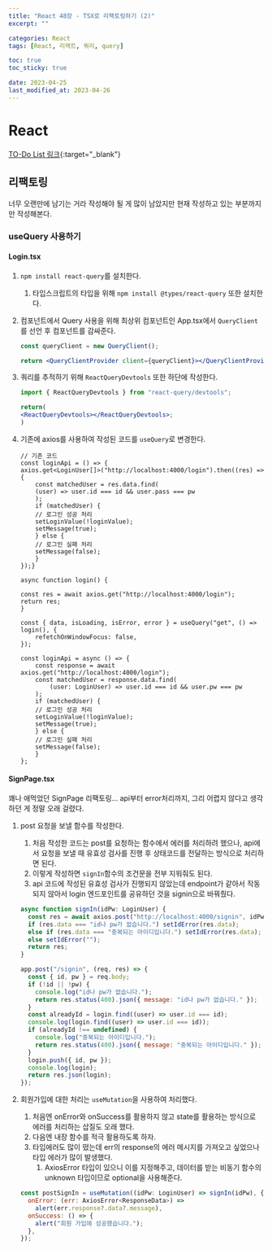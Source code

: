```yaml
---
title: "React 48장 - TSX로 리팩토링하기 (2)"
excerpt: ""

categories: React
tags: [React, 리액트, 쿼리, query]

toc: true
toc_sticky: true

date: 2023-04-25
last_modified_at: 2023-04-26
---
```


# React

[TO-Do List 링크](https://github.com/choigirang/mini-todo-list-second){:target="\_blank"}

## 리팩토링

너무 오랜만에 남기는 거라 작성해야 될 게 많이 남았지만 현재 작성하고 있는 부분까지만 작성해본다.

### useQuery 사용하기

#### Login.tsx

1.  `npm install react-query`를 설치한다.
    1. 타입스크립트의 타입을 위해 `npm install @types/react-query` 또한 설치한다.
2.  컴포넌트에서 Query 사용을 위해 최상위 컴포넌트인 App.tsx에서 `QueryClient`를 선언 후 컴포넌트를 감싸준다.

    ```jsx
    const queryClient = new QueryClient();

    return <QueryClientProvider client={queryClient}></QueryClientProvider>;
    ```

3.  쿼리를 추적하기 위해 `ReactQueryDevtools` 또한 하단에 작성한다.

    ```jsx
    import { ReactQueryDevtools } from "react-query/devtools";

    return(
    <ReactQueryDevtools></ReactQueryDevtools>;
    )
    ```

4.  기존에 axios를 사용하여 작성된 코드를 `useQuery`로 변경한다.

    ```JSX
    // 기존 코드
    const loginApi = () => {
    axios.get<LoginUser[]>("http://localhost:4000/login").then((res) => {
        const matchedUser = res.data.find(
        (user) => user.id === id && user.pass === pw
        );
        if (matchedUser) {
        // 로그인 성공 처리
        setLoginValue(!loginValue);
        setMessage(true);
        } else {
        // 로그인 실패 처리
        setMessage(false);
        }
    });}
    ```

    ```JSX
    async function login() {

    const res = await axios.get("http://localhost:4000/login");
    return res;
    }

    const { data, isLoading, isError, error } = useQuery("get", () => login(), {
        refetchOnWindowFocus: false,
    });

    const loginApi = async () => {
        const response = await axios.get("http://localhost:4000/login");
        const matchedUser = response.data.find(
            (user: LoginUser) => user.id === id && user.pw === pw
        );
        if (matchedUser) {
        // 로그인 성공 처리
        setLoginValue(!loginValue);
        setMessage(true);
        } else {
        // 로그인 실패 처리
        setMessage(false);
        }
    };
    ```

#### SignPage.tsx

꽤나 애먹었던 SignPage 리팩토링... api부터 error처리까지, 그리 어렵지 않다고 생각하던 게 정말 오래 걸렸다.

1. post 요청을 보낼 함수를 작성한다.

   1. 처음 작성한 코드는 post를 요청하는 함수에서 에러를 처리하려 했으나, api에서 요청을 보낼 때 유효성 검사를 진행 후 상태코드를 전달하는 방식으로 처리하면 된다.
   2. 이렇게 작성하면 `signIn`함수의 조건문을 전부 지워줘도 된다.
   3. api 코드에 작성된 유효성 검사가 진행되지 않았는데 endpoint가 같아서 작동되지 않아서 login 엔드포인트를 공유하던 것을 signin으로 바꿔줬다.

   ```jsx
   async function signIn(idPw: LoginUser) {
     const res = await axios.post("http://localhost:4000/signin", idPw);
     if (res.data === "id나 pw가 없습니다.") setIdError(res.data);
     else if (res.data === "중복되는 아이디입니다.") setIdError(res.data);
     else setIdError("");
     return res;
   }
   ```

   ```jsx
   app.post("/signin", (req, res) => {
     const { id, pw } = req.body;
     if (!id || !pw) {
       console.log("id나 pw가 없습니다.");
       return res.status(400).json({ message: "id나 pw가 없습니다." });
     }
     const alreadyId = login.find((user) => user.id === id);
     console.log(login.find((user) => user.id === id));
     if (alreadyId !== undefined) {
       console.log("중복되는 아이디입니다.");
       return res.status(400).json({ message: "중복되는 아이디입니다." });
     }
     login.push({ id, pw });
     console.log(login);
     return res.json(login);
   });
   ```

2. 회원가입에 대한 처리는 `useMutation`을 사용하여 처리했다.

   1. 처음엔 onError와 onSuccess를 활용하지 않고 state를 활용하는 방식으로 에러를 처리하는 삽질도 오래 했다.
   2. 다음엔 내장 함수를 적극 활용하도록 하자.
   3. 타입에러도 많이 떴는데 err의 response의 에러 메시지를 가져오고 싶었으나 타입 에러가 많이 발생했다.
      1. AxiosError 타입이 있으니 이를 지정해주고, 데이터를 받는 비동기 함수의 unknown 타입이므로 optional을 사용해준다.

   ```jsx
   const postSignIn = useMutation((idPw: LoginUser) => signIn(idPw), {
     onError: (err: AxiosError<ResponseData>) =>
       alert(err.response?.data?.message),
     onSuccess: () => {
       alert("회원 가입에 성공했습니다.");
     },
   });
   ```
